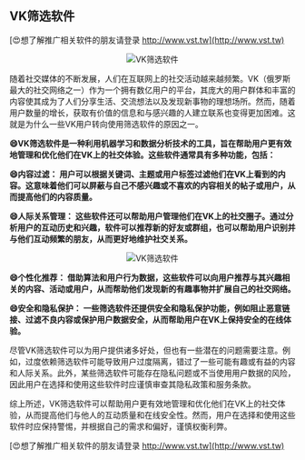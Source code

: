 ## **VK筛选软件**

[😍想了解推广相关软件的朋友请登录 http://www.vst.tw](http://www.vst.tw)

 <center><img src="https://vst.tw/MP4/tuiguang/png/3.png" alt="VK筛选软件"></center>

随着社交媒体的不断发展，人们在互联网上的社交活动越来越频繁。VK（俄罗斯最大的社交网络之一）作为一个拥有数亿用户的平台，其庞大的用户群体和丰富的内容使其成为了人们分享生活、交流想法以及发现新事物的理想场所。然而，随着用户数量的增长，获取有价值的信息和与感兴趣的人建立联系也变得更加困难。这就是为什么一些VK用户转向使用筛选软件的原因之一。

**😄VK筛选软件是一种利用机器学习和数据分析技术的工具，旨在帮助用户更有效地管理和优化他们在VK上的社交体验。这些软件通常具有多种功能，包括：**

**😄内容过滤： 用户可以根据关键词、主题或用户标签过滤他们在VK上看到的内容。这意味着他们可以屏蔽与自己不感兴趣或不喜欢的内容相关的帖子或用户，从而提高他们的内容质量。**

**😄人际关系管理： 这些软件还可以帮助用户管理他们在VK上的社交圈子。通过分析用户的互动历史和兴趣，软件可以推荐新的好友或群组，也可以帮助用户识别并与他们互动频繁的朋友，从而更好地维护社交关系。**

 <center><img src="https://vst.tw/MP4/tuiguang/png/4.png" alt="VK筛选软件"></center>

**😄个性化推荐： 借助算法和用户行为数据，这些软件可以向用户推荐与其兴趣相关的内容、活动或用户，从而帮助他们发现新的有趣事物并扩展自己的社交网络。**

**😄安全和隐私保护： 一些筛选软件还提供安全和隐私保护功能，例如阻止恶意链接、过滤不良内容或保护用户数据安全，从而帮助用户在VK上保持安全的在线体验。**

尽管VK筛选软件可以为用户提供诸多好处，但也有一些潜在的问题需要注意。例如，过度依赖筛选软件可能导致用户过度隔离，错过了一些可能有趣或有益的内容和人际关系。此外，某些筛选软件可能存在隐私问题或不当使用用户数据的风险，因此用户在选择和使用这些软件时应谨慎审查其隐私政策和服务条款。

综上所述，VK筛选软件可以帮助用户更有效地管理和优化他们在VK上的社交体验，从而提高他们与他人的互动质量和在线安全性。然而，用户在选择和使用这些软件时应保持警惕，并根据自己的需求和偏好，谨慎权衡利弊。

[😍想了解推广相关软件的朋友请登录 http://www.vst.tw](http://www.vst.tw)



